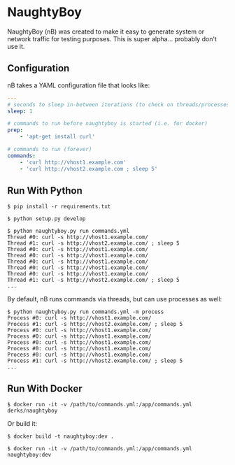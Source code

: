# NaughtyBoy

NaughtyBoy (nB) was created to make it easy to generate system or network
traffic for testing purposes.  This is super alpha... probably don't use it.

## Configuration

nB takes a YAML configuration file that looks like:

```yaml
---
# seconds to sleep in-between iterations (to check on threads/processes)
sleep: 1

# commands to run before naughtyboy is started (i.e. for docker)
prep:
    - 'apt-get install curl'

# commands to run (forever)
commands:
    - 'curl http://vhost1.example.com'
    - 'curl http://vhost2.example.com ; sleep 5'
```

## Run With Python

```
$ pip install -r requirements.txt

$ python setup.py develop

$ python naughtyboy.py run commands.yml
Thread #0: curl -s http://vhost1.example.com/
Thread #1: curl -s http://vhost2.example.com/ ; sleep 5
Thread #0: curl -s http://vhost1.example.com/
Thread #0: curl -s http://vhost1.example.com/
Thread #0: curl -s http://vhost1.example.com/
Thread #0: curl -s http://vhost1.example.com/
Thread #0: curl -s http://vhost1.example.com/
Thread #1: curl -s http://vhost2.example.com/ ; sleep 5
...
```

By default, nB runs commands via threads, but can use processes as well:

```
$ python naughtyboy.py run commands.yml -m process
Process #0: curl -s http://vhost1.example.com/
Process #1: curl -s http://vhost2.example.com/ ; sleep 5
Process #0: curl -s http://vhost1.example.com/
Process #0: curl -s http://vhost1.example.com/
Process #0: curl -s http://vhost1.example.com/
Process #0: curl -s http://vhost1.example.com/
Process #0: curl -s http://vhost1.example.com/
Process #1: curl -s http://vhost2.example.com/ ; sleep 5
...
```

## Run With Docker

```
$ docker run -it -v /path/to/commands.yml:/app/commands.yml derks/naughtyboy
```

Or build it:

```
$ docker build -t naughtyboy:dev .

$ docker run -it -v /path/to/commands.yml:/app/commands.yml naughtyboy:dev
```
